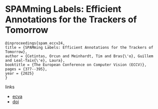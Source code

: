 # SPAMming Labels: Efficient Annotations for the Trackers of Tomorrow

```
@inproceedings{spam_eccv24,
title = {SPAMming Labels: Efficient Annotations for the Trackers of Tomorrow},
author = {Cetintas, Orcun and Meinhardt, Tim and Bras{\'o}, Guillem and Leal-Taix{\'e}, Laura},
booktitle = {The European Conference on Computer Vision (ECCV)},
pages = {377--395},
year = {2025}
}
```

links
- [ecva](https://www.ecva.net/papers/eccv_2024/papers_ECCV/html/1927_ECCV_2024_paper.php)
- [doi](https://link.springer.com/chapter/10.1007/978-3-031-73254-6_22)
